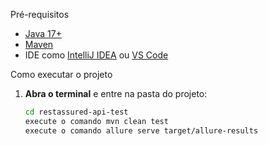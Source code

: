 Pré-requisitos

- [Java 17+](https://adoptium.net/)
- [Maven](https://maven.apache.org/)
- IDE como [IntelliJ IDEA](https://www.jetbrains.com/idea/) ou [VS Code](https://code.visualstudio.com/)

Como executar o projeto

1. **Abra o terminal** e entre na pasta do projeto:
   ```bash
   cd restassured-api-test
   execute o comando mvn clean test
   execute o comando allure serve target/allure-results


